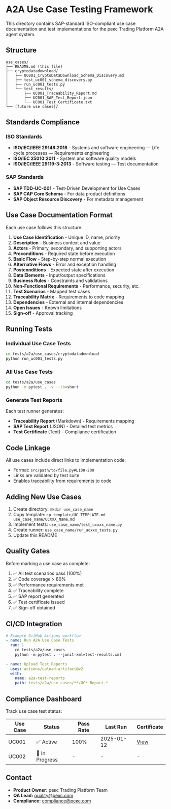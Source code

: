 # A2A Use Case Testing Framework

This directory contains SAP-standard ISO-compliant use case documentation and test implementations for the рекс Trading Platform A2A agent system.

## Structure

```
use_cases/
├── README.md (this file)
├── cryptodatadownload/
│   ├── UC001_CryptoDataDownload_Schema_Discovery.md
│   ├── test_uc001_schema_discovery.py
│   ├── run_uc001_tests.py
│   └── test_results/
│       ├── UC001_Traceability_Report.md
│       ├── UC001_SAP_Test_Report.json
│       └── UC001_Test_Certificate.txt
└── [future use cases]/
```

## Standards Compliance

### ISO Standards
- **ISO/IEC/IEEE 29148:2018** - Systems and software engineering — Life cycle processes — Requirements engineering
- **ISO/IEC 25010:2011** - System and software quality models
- **ISO/IEC/IEEE 29119-3:2013** - Software testing — Test documentation

### SAP Standards
- **SAP TDD-UC-001** - Test-Driven Development for Use Cases
- **SAP CAP Core Schema** - For data product definitions
- **SAP Object Resource Discovery** - For metadata management

## Use Case Documentation Format

Each use case follows this structure:

1. **Use Case Identification** - Unique ID, name, priority
2. **Description** - Business context and value
3. **Actors** - Primary, secondary, and supporting actors
4. **Preconditions** - Required state before execution
5. **Basic Flow** - Step-by-step normal execution
6. **Alternative Flows** - Error and exception handling
7. **Postconditions** - Expected state after execution
8. **Data Elements** - Input/output specifications
9. **Business Rules** - Constraints and validations
10. **Non-Functional Requirements** - Performance, security, etc.
11. **Test Scenarios** - Mapped test cases
12. **Traceability Matrix** - Requirements to code mapping
13. **Dependencies** - External and internal dependencies
14. **Open Issues** - Known limitations
15. **Sign-off** - Approval tracking

## Running Tests

### Individual Use Case Tests

```bash
cd tests/a2a/use_cases/cryptodatadownload
python run_uc001_tests.py
```

### All Use Case Tests

```bash
cd tests/a2a/use_cases
python -m pytest . -v --tb=short
```

### Generate Test Reports

Each test runner generates:
- **Traceability Report** (Markdown) - Requirements mapping
- **SAP Test Report** (JSON) - Detailed test metrics
- **Test Certificate** (Text) - Compliance certification

## Code Linkage

All use cases include direct links to implementation code:
- Format: `src/path/to/file.py#L100-200`
- Links are validated by test suite
- Enables traceability from requirements to code

## Adding New Use Cases

1. Create directory: `mkdir use_case_name`
2. Copy template: `cp template/UC_TEMPLATE.md use_case_name/UCXXX_Name.md`
3. Implement tests: `use_case_name/test_ucxxx_name.py`
4. Create runner: `use_case_name/run_ucxxx_tests.py`
5. Update this README

## Quality Gates

Before marking a use case as complete:

1. ✅ All test scenarios pass (100%)
2. ✅ Code coverage > 80%
3. ✅ Performance requirements met
4. ✅ Traceability complete
5. ✅ SAP report generated
6. ✅ Test certificate issued
7. ✅ Sign-off obtained

## CI/CD Integration

```yaml
# Example GitHub Actions workflow
- name: Run A2A Use Case Tests
  run: |
    cd tests/a2a/use_cases
    python -m pytest . --junit-xml=test-results.xml
    
- name: Upload Test Reports
  uses: actions/upload-artifact@v2
  with:
    name: a2a-test-reports
    path: tests/a2a/use_cases/**/UC*_Report.*
```

## Compliance Dashboard

Track use case test status:

| Use Case | Status | Pass Rate | Last Run | Certificate |
|----------|--------|-----------|----------|-------------|
| UC001 | ✅ Active | 100% | 2025-01-12 | [View](cryptodatadownload/UC001_Test_Certificate.txt) |
| UC002 | 🚧 In Progress | - | - | - |

## Contact

- **Product Owner:** рекс Trading Platform Team
- **QA Lead:** quality@рекс.com
- **Compliance:** compliance@рекс.com